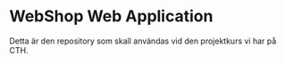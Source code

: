 WebShop Web Application
=======

Detta är den repository som skall användas vid den projektkurs vi har på CTH.
